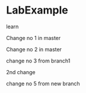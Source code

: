 # LabExample
learn


Change no 1 in master

Change no 2 in master

change no 3 from branch1

2nd change

change no 5 from new branch
